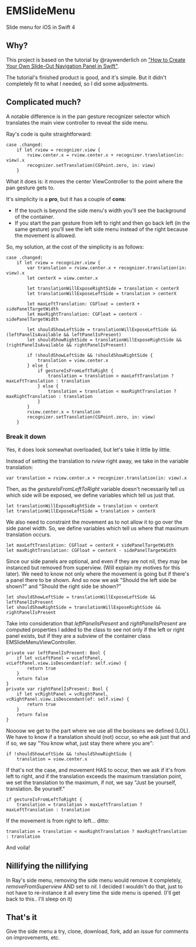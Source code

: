 # EMSlideMenu
Slide menu for iOS in Swift 4

## Why?
This project is based on the tutorial by @raywenderlich on ["How to Create Your Own Slide-Out Navigation Panel in Swift"](https://www.raywenderlich.com/177353/create-slide-navigation-panel-swift).

The tutorial's finished product is good, and it's simple. But it didn't completely fit to what I needed, so I did some adjustments.

## Complicated much?

A notable difference is in the pan gesture recognizer selector which translates the main view controller to reveal the side menu. 

Ray's code is quite straightforward:

    case .changed:
		if let rview = recognizer.view {
			rview.center.x = rview.center.x + recognizer.translation(in: view).x
			recognizer.setTranslation(CGPoint.zero, in: view)
		}

What it does is: it moves the center ViewController to the point where the pan gesture gets to. 

It's simplicity is a **pro**, but it has a couple of **cons**:

 - If the touch is beyond the side menu's width you'll see the background of the container.
 - If you start the pan gesture from left to right and then go back left (in the same gesture) you'll see the left side menu instead of the right because the movement is allowed.
 
So, my solution, at the cost of the simplicity is as follows:
 
    case .changed:
        if let rview = recognizer.view {
            var translation = rview.center.x + recognizer.translation(in: view).x
            let centerX = view.center.x

            let translationWillExposeRightSide = translation < centerX
            let translationWillExposeLeftSide = translation > centerX

            let maxLeftTranslation: CGFloat = centerX + sidePanelTargetWidth
            let maxRightTranslation: CGFloat = centerX - sidePanelTargetWidth

            let shouldShowLeftSide = translationWillExposeLeftSide && (leftPanelIsAvailable && leftPanelIsPresent)
            let shouldShowRightSide = translationWillExposeRightSide && (rightPanelIsAvailable && rightPanelIsPresent)

            if !shouldShowLeftSide && !shouldShowRightSide {
                translation = view.center.x
            } else {
                if gestureIsFromLeftToRight {
                    translation = translation > maxLeftTranslation ? maxLeftTranslation : translation
                } else {
                    translation = translation < maxRightTranslation ? maxRightTranslation : translation
                }
            }
            rview.center.x = translation
            recognizer.setTranslation(CGPoint.zero, in: view)
        }

### Break it down

Yes, it does look somewhat overloaded, but let's take it little by little.
 
Instead of setting the translation to _rview_ right away, we take in the variable translation:
 
	var translation = rview.center.x + recognizer.translation(in: view).x

Then, as the _gestureIsFromLeftToRight_ variable doesn't necessarily tell us which side will be exposed, we define variables which tell us just that.

	let translationWillExposeRightSide = translation < centerX
    let translationWillExposeLeftSide = translation > centerX 

We also need to constraint the movement as to not allow it to go over the side panel width. So, we define variables which tell us where that maximum translation occurs.

    let maxLeftTranslation: CGFloat = centerX + sidePanelTargetWidth
    let maxRightTranslation: CGFloat = centerX - sidePanelTargetWidth

Since our side panels are optional, and even if they are not nil, they may be instanced but removed from superview. (Will explain my motives for this later). We need to know not only where the movement is going but if there's a panel there to be shown. And so now we ask "Should the left side be shown?" and "Should the right side be shown?" 

	let shouldShowLeftSide = translationWillExposeLeftSide && leftPanelIsPresent
    let shouldShowRightSide = translationWillExposeRightSide && rightPanelIsPresent

Take into consideration that _leftPanelIsPresent_ and _rightPanelIsPresent_ are computed properties I added to the class to see not only if the left or right panel exists, but if they are a subview of the container class EMSlideMenuViewController.

    private var leftPanelIsPresent: Bool {
        if let vcLeftPanel = vcLeftPanel, vcLeftPanel.view.isDescendant(of: self.view) {
            return true
        }
        return false
    }
    private var rightPanelIsPresent: Bool {
        if let vcRightPanel = vcRightPanel, vcRightPanel.view.isDescendant(of: self.view) {
            return true
        }
        return false
    }

Noooow we get to the part where we use all the booleans we defined (LOL).
We have to know if a translation should (not) occur, so whe ask just that and if so, we say "You know what, just stay there where you are":

    if !shouldShowLeftSide && !shouldShowRightSide {
        translation = view.center.x

If that's not the case, and movement HAS to occur, then we ask if it's from left to right, and if the translation exceeds the maximum translation point, we set the translation to the maximum, if not, we say "Just be yourself, translation. Be yourself."

    if gestureIsFromLeftToRight {
        translation = translation > maxLeftTranslation ? maxLeftTranslation : translation

If the movement is from right to left... ditto:

	translation = translation < maxRightTranslation ? maxRightTranslation : translation

And voila!

## Nillifying the nillifying

In Ray's side menu, removing the side menu would remove it completely, _removeFromSuperview_ AND set to _nil_. I decided I wouldn't do that, just to not have to re-instance it all every time the side menu is opened. (I'll get back to this.. I'll sleep on it)

## That's it

Give the side menu a try, clone, download, fork, add an issue for comments on improvements, etc.

